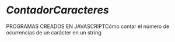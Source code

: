 # _ContadorCaracteres_
PROGRAMAS CREADOS EN JAVASCRIPTCómo contar el número de ocurrencias de un carácter en un string.
